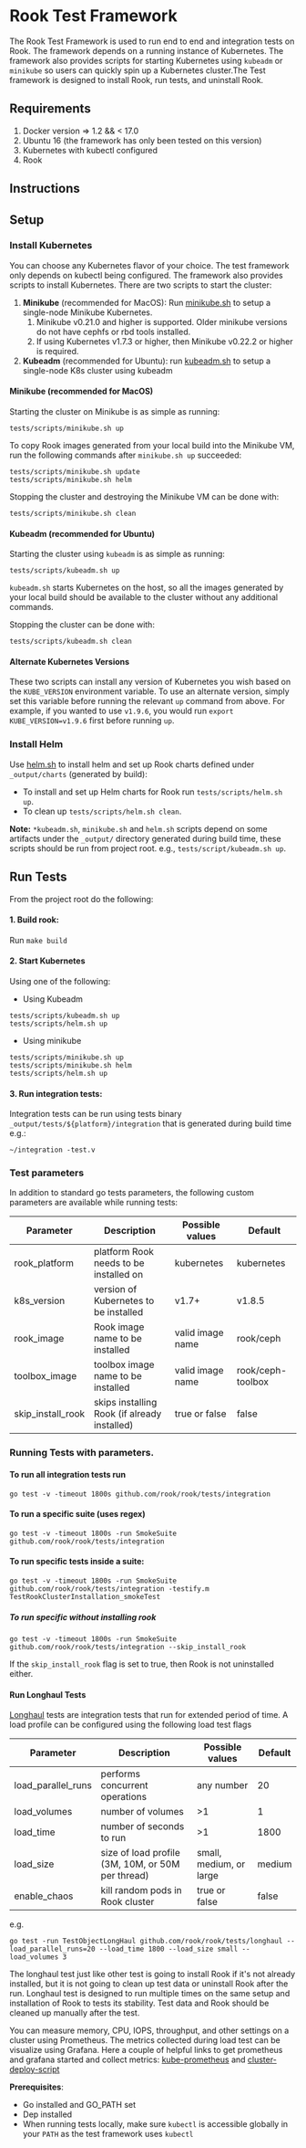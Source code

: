 # Rook Test Framework

The Rook Test Framework is used to run end to end and integration tests on Rook. The framework depends on a running instance of Kubernetes.
The framework also provides scripts for starting Kubernetes using `kubeadm` or `minikube` so users can
quickly spin up a Kubernetes cluster.The Test framework is designed to install Rook, run tests, and uninstall Rook.

## Requirements
1. Docker version => 1.2 && < 17.0
2. Ubuntu 16 (the framework has only been tested on this version)
3. Kubernetes with kubectl configured
4. Rook

## Instructions

## Setup

### Install Kubernetes
You can choose any Kubernetes flavor of your choice.  The test framework only depends on kubectl being configured.
The framework also provides scripts to install Kubernetes. There are two scripts to start the cluster:
1. **Minikube** (recommended for MacOS): Run [minikube.sh](/tests/scripts/minikube.sh) to setup a single-node Minikube Kubernetes.
    1. Minikube v0.21.0 and higher is supported. Older minikube versions do not have cephfs or rbd tools installed.
    1. If using Kubernetes v1.7.3 or higher, then Minikube v0.22.2 or higher is required.
1. **Kubeadm** (recommended for Ubuntu): run [kubeadm.sh](/tests/scripts/kubeadm.sh) to setup a single-node K8s cluster using kubeadm

#### Minikube (recommended for MacOS)
Starting the cluster on Minikube is as simple as running:
```console
tests/scripts/minikube.sh up
```

To copy Rook images generated from your local build into the Minikube VM, run the following commands after `minikube.sh up` succeeded:
```
tests/scripts/minikube.sh update
tests/scripts/minikube.sh helm
```

Stopping the cluster and destroying the Minikube VM can be done with:
```console
tests/scripts/minikube.sh clean
```

#### Kubeadm (recommended for Ubuntu)
Starting the cluster using `kubeadm` is as simple as running:
```console
tests/scripts/kubeadm.sh up
```

`kubeadm.sh` starts Kubernetes on the host, so all the images generated by your local build should be available to the cluster without any additional commands.

Stopping the cluster can be done with:
```console
tests/scripts/kubeadm.sh clean
```

#### Alternate Kubernetes Versions
These two scripts can install any version of Kubernetes you wish based on the `KUBE_VERSION` environment variable.
To use an alternate version, simply set this variable before running the relevant `up` command from above.
For example, if you wanted to use `v1.9.6`, you would run `export KUBE_VERSION=v1.9.6` first before running `up`.

### Install Helm
Use [helm.sh](/tests/scripts/helm.sh) to install helm and set up Rook charts defined under `_output/charts` (generated by build):
 - To install and set up Helm charts for Rook run `tests/scripts/helm.sh up`.
 - To clean up `tests/scripts/helm.sh clean`.

**Note:** `*kubeadm.sh`, `minikube.sh` and `helm.sh` scripts depend on some artifacts under the `_output/` directory generated during build time,
these scripts should be run from project root. e.g., `tests/script/kubeadm.sh up`.

## Run Tests
From the project root do the following:
#### 1. Build rook:
Run `make build`

#### 2. Start Kubernetes
Using one of the following:

- Using Kubeadm
```
tests/scripts/kubeadm.sh up
tests/scripts/helm.sh up
```
- Using minikube
```
tests/scripts/minikube.sh up
tests/scripts/minikube.sh helm
tests/scripts/helm.sh up
```

#### 3. Run integration tests:
Integration tests can be run using tests binary `_output/tests/${platform}/integration` that is generated during build time e.g.:
```
~/integration -test.v
```

### Test parameters
In addition to standard go tests parameters, the following custom parameters are available while running tests:

| Parameter         | Description                                  | Possible values  | Default           |
| ----------------- | -------------------------------------------- | ---------------- | ----------------- |
| rook_platform     | platform Rook needs to be installed on       | kubernetes       | kubernetes        |
| k8s_version       | version of Kubernetes to be installed        | v1.7+            | v1.8.5            |
| rook_image        | Rook image name to be installed              | valid image name | rook/ceph         |
| toolbox_image     | toolbox image name to be installed           | valid image name | rook/ceph-toolbox |
| skip_install_rook | skips installing Rook (if already installed) | true or false    | false             |

### Running Tests with parameters.
#### To run all integration tests run
```
go test -v -timeout 1800s github.com/rook/rook/tests/integration
```

#### To run a specific suite (uses regex)
```
go test -v -timeout 1800s -run SmokeSuite github.com/rook/rook/tests/integration
```

#### To run specific tests inside a suite:
```
go test -v -timeout 1800s -run SmokeSuite github.com/rook/rook/tests/integration -testify.m TestRookClusterInstallation_smokeTest
```

##### To run specific without installing rook
```
go test -v -timeout 1800s -run SmokeSuite github.com/rook/rook/tests/integration --skip_install_rook
```
If the `skip_install_rook` flag is set to true, then Rook is not uninstalled either.

#### Run Longhaul Tests
[Longhaul](/tests/block/k8s/longhaul) tests are integration tests that run for extended period of time. A load profile can be configured
using the following load test flags

| Parameter          | Description                                       | Possible values         | Default |
| ------------------ | ------------------------------------------------- | ----------------------- | ------- |
| load_parallel_runs | performs concurrent operations                    | any number              | 20      |
| load_volumes       | number of volumes                                 | >1                      | 1       |
| load_time          | number of seconds to run                          | >1                      | 1800    |
| load_size          | size of load profile (3M, 10M, or 50M per thread) | small, medium, or large | medium  |
| enable_chaos       | kill random pods in Rook cluster                  | true or false           | false   |

e.g.
```
go test -run TestObjectLongHaul github.com/rook/rook/tests/longhaul --load_parallel_runs=20 --load_time 1800 --load_size small --load_volumes 3
```
The longhaul test just like other test is going to install Rook if it's not already installed, but it is not going to clean up test data or uninstall Rook after the run.
Longhaul test is designed to run multiple times on the same setup and installation of Rook to tests its stability. Test data and Rook should be cleaned up manually after the test.


You can measure memory, CPU, IOPS, throughput, and other settings on a cluster using Prometheus. The metrics collected during load test can be visualize using Grafana.
Here a couple of helpful links to get prometheus and grafana started and collect metrics:
[kube-prometheus](https://github.com/coreos/prometheus-operator/tree/master/contrib/kube-prometheus) and [cluster-deploy-script](https://github.com/coreos/prometheus-operator/blob/master/contrib/kube-prometheus/hack/cluster-monitoring/deploy)

**Prerequisites**:
* Go installed and GO_PATH set
* Dep installed
* When running tests locally, make sure `kubectl` is accessible globally in your `PATH` as the test framework uses `kubectl`

